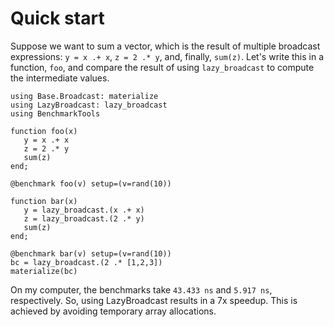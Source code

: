 # Quick start

Suppose we want to sum a vector, which is the result of multiple broadcast
expressions: `y = x .+ x`, `z = 2 .* y`, and, finally, `sum(z)`. Let's write
this in a function, `foo`, and compare the result of using `lazy_broadcast` to
compute the intermediate values.

```@example
using Base.Broadcast: materialize
using LazyBroadcast: lazy_broadcast
using BenchmarkTools

function foo(x)
   y = x .+ x
   z = 2 .* y
   sum(z)
end;

@benchmark foo(v) setup=(v=rand(10))

function bar(x)
   y = lazy_broadcast.(x .+ x)
   z = lazy_broadcast.(2 .* y)
   sum(z)
end;

@benchmark bar(v) setup=(v=rand(10))
bc = lazy_broadcast.(2 .* [1,2,3])
materialize(bc)
```

On my computer, the benchmarks take `43.433 ns` and `5.917 ns`, respectively.
So, using LazyBroadcast results in a 7x speedup. This is achieved by avoiding
temporary array allocations.
